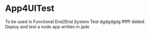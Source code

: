 # App4UITest
To be used in Functional End2End System Test
dgdgdgdg  ffffff ddded
Deploy and test a node app written in jade
